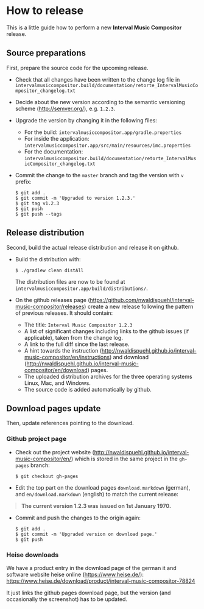 # How to release

This is a little guide how to perform a new **Interval Music Compositor** release.

## Source preparations

First, prepare the source code for the upcoming release.

- Check that all changes have been written to the change log file in `intervalmusiccompositor.build/documentation/retorte_IntervalMusicCompositor_changelog.txt`
- Decide about the new version according to the semantic versioning scheme (http://semver.org/), e.g. `1.2.3`.
- Upgrade the version by changing it in the following files:
  - For the build: `intervalmusiccompositor.app/gradle.properties`
  - For inside the application: `intervalmusiccompositor.app/src/main/resources/imc.properties`
  - For the documentation: `intervalmusiccompositor.build/documentation/retorte_IntervalMusicCompositor_changelog.txt`
- Commit the change to the `master` branch and tag the version with `v` prefix:

      $ git add .
      $ git commit -m 'Upgraded to version 1.2.3.'
      $ git tag v1.2.3
      $ git push 
      $ git push --tags

## Release distribution

Second, build the actual release distribution and release it on github. 

- Build the distribution with:

      $ ./gradlew clean distAll

  The distribution files are now to be found at `intervalmusiccompositor.app/build/distributions/`.
- On the github releases page (https://github.com/nwaldispuehl/interval-music-compositor/releases) create a new release following the pattern of previous releases. It should contain:
  - The title: `Interval Music Compositor 1.2.3`
  - A list of significant changes including links to the github issues (if applicable), taken from the change log. 
  - A link to the full diff since the last release.
  - A hint towards the instruction (http://nwaldispuehl.github.io/interval-music-compositor/en/instructions) and download (http://nwaldispuehl.github.io/interval-music-compositor/en/download) pages.
  - The uploaded distribution archives for the three operating systems Linux, Mac, and Windows.
  - The source code is added automatically by github.
  
## Download pages update

Then, update references pointing to the download.

### Github project page

- Check out the project website (http://nwaldispuehl.github.io/interval-music-compositor/en/) which is stored in the same project in the `gh-pages` branch:

      $ git checkout gh-pages

- Edit the top part on the download pages `download.markdown` (german), and `en/download.markdown` (english) to match the current release:

> **The current version 1.2.3 was issued on 1st January 1970.**<br/>

- Commit and push the changes to the origin again:

      $ git add .
      $ git commit -m 'Upgraded version on download page.'
      $ git push
      
### Heise downloads

We have a product entry in the download page of the german it and software website heise online (https://www.heise.de/): https://www.heise.de/download/product/interval-music-compositor-78824

It just links the github pages download page, but the version (and occasionally the screenshot) has to be updated. 
